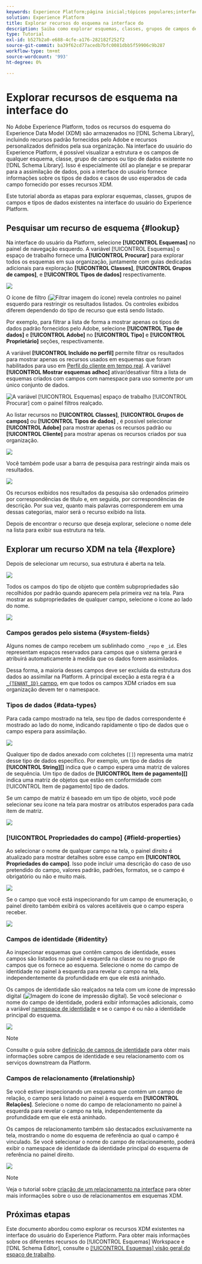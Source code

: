 ```yaml
---
keywords: Experience Platform;página inicial;tópicos populares;interface do usuário;XDM;sistema XDM;modelo de dados de experiência;modelo de dados de experiência;modelo de dados de experiência;modelo de dados;modelo de dados;explorar;classe;grupo de campos;tipo de dados;esquema;
solution: Experience Platform
title: Explorar recursos do esquema na interface do
description: Saiba como explorar esquemas, classes, grupos de campos de esquema e tipos de dados existentes na interface do usuário do Experience Platform.
type: Tutorial
exl-id: b527b2a0-e688-4cfe-a176-282182f252f2
source-git-commit: ba39f62cd77acedb7bfc0081dbb5f59906c9b287
workflow-type: tm+mt
source-wordcount: '993'
ht-degree: 0%

---
```


# Explorar recursos de esquema na interface do

No Adobe Experience Platform, todos os recursos do esquema do Experience Data Model (XDM) são armazenados no [!DNL Schema Library], incluindo recursos padrão fornecidos pelo Adobe e recursos personalizados definidos pela sua organização. Na interface do usuário do Experience Platform, é possível visualizar a estrutura e os campos de qualquer esquema, classe, grupo de campos ou tipo de dados existente no [!DNL Schema Library]. Isso é especialmente útil ao planejar e se preparar para a assimilação de dados, pois a interface do usuário fornece informações sobre os tipos de dados e casos de uso esperados de cada campo fornecido por esses recursos XDM.

Este tutorial aborda as etapas para explorar esquemas, classes, grupos de campos e tipos de dados existentes na interface do usuário do Experience Platform.

## Pesquisar um recurso de esquema {#lookup}

Na interface do usuário da Platform, selecione **[!UICONTROL Esquemas]** no painel de navegação esquerdo. A variável [!UICONTROL Esquemas] o espaço de trabalho fornece uma **[!UICONTROL Procurar]** para explorar todos os esquemas em sua organização, juntamente com guias dedicadas adicionais para exploração **[!UICONTROL Classes]**, **[!UICONTROL Grupos de campos]**, e **[!UICONTROL Tipos de dados]** respectivamente.

![](../images/ui/explore/tabs.png)

O ícone de filtro (![Filtrar imagem do ícone](../images/ui/explore/icon.png)) revela controles no painel esquerdo para restringir os resultados listados. Os controles exibidos diferem dependendo do tipo de recurso que está sendo listado.

Por exemplo, para filtrar a lista de forma a mostrar apenas os tipos de dados padrão fornecidos pelo Adobe, selecione **[!UICONTROL Tipo de dados]** e **[!UICONTROL Adobe]** no **[!UICONTROL Tipo]** e **[!UICONTROL Proprietário]** seções, respectivamente.

A variável **[!UICONTROL Incluído no perfil]** permite filtrar os resultados para mostrar apenas os recursos usados em esquemas que foram habilitados para uso em [Perfil do cliente em tempo real](../../profile/home.md). A variável **[!UICONTROL Mostrar esquemas adhoc]** ativar/desativar filtra a lista de esquemas criados com campos com namespace para uso somente por um único conjunto de dados.

![A variável [!UICONTROL Esquemas] espaço de trabalho [!UICONTROL Procurar] com o painel filtros realçado.](../images/ui/explore/filter.png)

Ao listar recursos no **[!UICONTROL Classes]**, **[!UICONTROL Grupos de campos]** ou **[!UICONTROL Tipos de dados]** , é possível selecionar **[!UICONTROL Adobe]** para mostrar apenas os recursos padrão ou **[!UICONTROL Cliente]** para mostrar apenas os recursos criados por sua organização.

![](../images/ui/explore/filter-data-type.png)

Você também pode usar a barra de pesquisa para restringir ainda mais os resultados.

![](../images/ui/explore/search.png)

Os recursos exibidos nos resultados da pesquisa são ordenados primeiro por correspondências de título e, em seguida, por correspondências de descrição. Por sua vez, quanto mais palavras corresponderem em uma dessas categorias, maior será o recurso exibido na lista.

Depois de encontrar o recurso que deseja explorar, selecione o nome dele na lista para exibir sua estrutura na tela.

## Explorar um recurso XDM na tela {#explore}

Depois de selecionar um recurso, sua estrutura é aberta na tela.

![](../images/ui/explore/canvas.png)

Todos os campos do tipo de objeto que contêm subpropriedades são recolhidos por padrão quando aparecem pela primeira vez na tela. Para mostrar as subpropriedades de qualquer campo, selecione o ícone ao lado do nome.

![](../images/ui/explore/field-expand.png)

### Campos gerados pelo sistema {#system-fields}

Alguns nomes de campo recebem um sublinhado como `_repo` e `_id`. Eles representam espaços reservados para campos que o sistema gerará e atribuirá automaticamente à medida que os dados forem assimilados.

Dessa forma, a maioria desses campos deve ser excluída da estrutura dos dados ao assimilar na Platform. A principal exceção a esta regra é a [`_{TENANT_ID}` campo](../api/getting-started.md#know-your-tenant_id), em que todos os campos XDM criados em sua organização devem ter o namespace.

### Tipos de dados {#data-types}

Para cada campo mostrado na tela, seu tipo de dados correspondente é mostrado ao lado do nome, indicando rapidamente o tipo de dados que o campo espera para assimilação.

![](../images/ui/explore/data-types.png)

Qualquer tipo de dados anexado com colchetes (`[]`) representa uma matriz desse tipo de dados específico. Por exemplo, um tipo de dados de **[!UICONTROL String]\[]** indica que o campo espera uma matriz de valores de sequência. Um tipo de dados de **[!UICONTROL Item de pagamento]\[]** indica uma matriz de objetos que estão em conformidade com [!UICONTROL Item de pagamento] tipo de dados.

Se um campo de matriz é baseado em um tipo de objeto, você pode selecionar seu ícone na tela para mostrar os atributos esperados para cada item de matriz.

![](../images/ui/explore/array-type.png)

### [!UICONTROL Propriedades do campo] {#field-properties}

Ao selecionar o nome de qualquer campo na tela, o painel direito é atualizado para mostrar detalhes sobre esse campo em **[!UICONTROL Propriedades do campo]**. Isso pode incluir uma descrição do caso de uso pretendido do campo, valores padrão, padrões, formatos, se o campo é obrigatório ou não e muito mais.

![](../images/ui/explore/field-properties.png)

Se o campo que você está inspecionando for um campo de enumeração, o painel direito também exibirá os valores aceitáveis que o campo espera receber.

![](../images/ui/explore/enum-field.png)

### Campos de identidade {#identity}

Ao inspecionar esquemas que contêm campos de identidade, esses campos são listados no painel à esquerda na classe ou no grupo de campos que os fornece ao esquema. Selecione o nome do campo de identidade no painel à esquerda para revelar o campo na tela, independentemente da profundidade em que ele está aninhado.

Os campos de identidade são realçados na tela com um ícone de impressão digital (![Imagem do ícone de impressão digital](../images/ui/explore/identity-symbol.png)). Se você selecionar o nome do campo de identidade, poderá exibir informações adicionais, como a variável [namespace de identidade](../../identity-service/features/namespaces.md) e se o campo é ou não a identidade principal do esquema.

![](../images/ui/explore/identity-field.png)

>[!NOTE]
>
>Consulte o guia sobre [definição de campos de identidade](./fields/identity.md) para obter mais informações sobre campos de identidade e seu relacionamento com os serviços downstream da Platform.

### Campos de relacionamento {#relationship}

Se você estiver inspecionando um esquema que contém um campo de relação, o campo será listado no painel à esquerda em **[!UICONTROL Relações]**. Selecione o nome do campo de relacionamento no painel à esquerda para revelar o campo na tela, independentemente da profundidade em que ele está aninhado.

Os campos de relacionamento também são destacados exclusivamente na tela, mostrando o nome do esquema de referência ao qual o campo é vinculado. Se você selecionar o nome do campo de relacionamento, poderá exibir o namespace de identidade da identidade principal do esquema de referência no painel direito.

![](../images/ui/explore/relationship-field.png)

>[!NOTE]
>
>Veja o tutorial sobre [criação de um relacionamento na interface](../tutorials/relationship-ui.md) para obter mais informações sobre o uso de relacionamentos em esquemas XDM.

## Próximas etapas

Este documento abordou como explorar os recursos XDM existentes na interface do usuário do Experience Platform. Para obter mais informações sobre os diferentes recursos do [!UICONTROL Esquemas] Workspace e [!DNL Schema Editor], consulte o [[!UICONTROL Esquemas] visão geral do espaço de trabalho](./overview.md).
